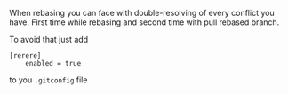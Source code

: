 When rebasing you can face with double-resolving of every conflict you have.
First time while rebasing and second time with pull rebased branch. 

To avoid that just add 
```
[rerere]
    enabled = true
```

to you ```.gitconfig``` file
